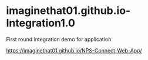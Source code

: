 # imaginethat01.github.io-Integration1.0
First round integration demo for application 

https://imaginethat01.github.io/NPS-Connect-Web-App/
